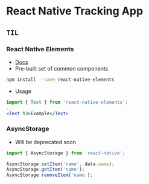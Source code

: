 # React Native Tracking App

## `TIL`

### React Native Elements

-   [Docs](https://react-native-training.github.io/react-native-elements/docs/getting_started.html)
-   Pre-built set of common components

```bash
npm install --save react-native-elements
```

-   Usage

```jsx
import { Text } from 'react-native-elements';
...
<Text h3>Example</Text>
```

### AsyncStorage

-   Will be deprecated soon

```jsx
import { AsyncStorage } from 'react-native';

AsyncStorage.setItem('name', data.name);
AsyncStorage.getItem('name');
AsyncStorage.removeItem('name');
```
